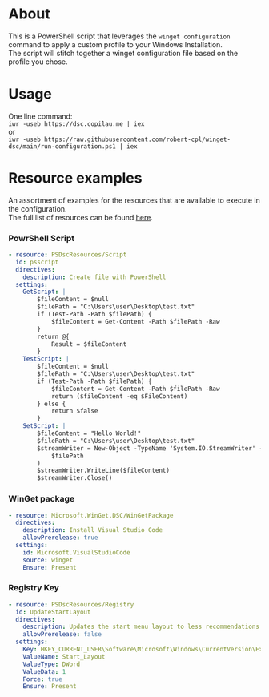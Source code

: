 # About
This is a PowerShell script that leverages the `winget configuration`  command to apply a custom profile to your Windows Installation.
<br>The script will stitch together a winget configuration file based on the profile you chose.
# Usage
One line command: 
<br>`iwr -useb https://dsc.copilau.me | iex` 
<br>or
<br>
 `iwr -useb https://raw.githubusercontent.com/robert-cpl/winget-dsc/main/run-configuration.ps1 | iex`

# Resource examples
An assortment of examples for the resources that are available to execute in the configuration.
<br> The full list of resources can be found [here](https://learn.microsoft.com/en-us/powershell/dsc/reference/psdscresources/overview?view=dsc-2.0#resources).

### PowrShell Script
```yaml
- resource: PSDscResources/Script
  id: psscript
  directives:
    description: Create file with PowerShell
  settings:
    GetScript: |
        $fileContent = $null
        $filePath = "C:\Users\user\Desktop\test.txt"  
        if (Test-Path -Path $filePath) {
            $fileContent = Get-Content -Path $filePath -Raw
        }  
        return @{
            Result = $fileContent
        }
    TestScript: |
        $fileContent = $null
        $filePath = "C:\Users\user\Desktop\test.txt"
        if (Test-Path -Path $filePath) {
            $fileContent = Get-Content -Path $filePath -Raw
            return ($fileContent -eq $FileContent)
        } else {
            return $false
        }
    SetScript: |
        $fileContent = "Hello World!"
        $filePath = "C:\Users\user\Desktop\test.txt"
        $streamWriter = New-Object -TypeName 'System.IO.StreamWriter' -ArgumentList @(
            $filePath
        )
        $streamWriter.WriteLine($fileContent)
        $streamWriter.Close()
```
### WinGet package
```yaml
- resource: Microsoft.WinGet.DSC/WinGetPackage
  directives:
    description: Install Visual Studio Code
    allowPrerelease: true
  settings:
    id: Microsoft.VisualStudioCode
    source: winget
    Ensure: Present
```

### Registry Key
```yaml
- resource: PSDscResources/Registry
  id: UpdateStartLayout
  directives:
    description: Updates the start menu layout to less recommendations and more pins
    allowPrerelease: false
  settings:
    Key: HKEY_CURRENT_USER\Software\Microsoft\Windows\CurrentVersion\Explorer\Advanced
    ValueName: Start_Layout
    ValueType: DWord
    ValueData: 1
    Force: true
    Ensure: Present
```